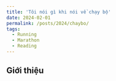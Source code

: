 ```yaml
---
title: 'Tôi nói gì khi nói về chạy bộ'
date: 2024-02-01
permalink: /posts/2024/chaybo/
tags:
  - Running
  - Marathon
  - Reading
---
```


<head>
    <style type="text/css">
        figure{text-align: center;}
        math{text-align: center;}
    </style>
</head>

## Giới thiệu
